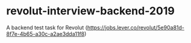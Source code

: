 # revolut-interview-backend-2019
A backend test task for Revolut (https://jobs.lever.co/revolut/5e90a81d-8f7e-4b65-a30c-a2ae3dda11f8)
